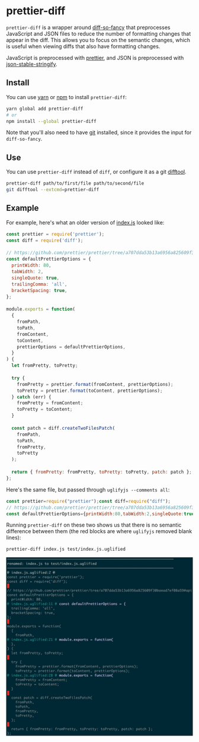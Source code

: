 # prettier-diff

`prettier-diff` is a wrapper around [diff-so-fancy] that preprocesses JavaScript and JSON files to reduce the number of formatting changes that appear in the diff.
This allows you to focus on the semantic changes, which is useful when viewing diffs that also have formatting changes.

JavaScript is preprocessed with [prettier], and JSON is preprocessed with [json-stable-stringify].

[diff-so-fancy]: https://github.com/so-fancy/diff-so-fancy
[prettier]: https://github.com/prettier/prettier
[json-stable-stringify]: https://github.com/substack/json-stable-stringify

## Install

You can use [yarn] or [npm] to install `prettier-diff`:

```bash
yarn global add prettier-diff
# or
npm install --global prettier-diff
```

Note that you'll also need to have [git] installed, since it provides the input for `diff-so-fancy`.

[yarn]: https://yarnpkg.com/en/docs/getting-started
[npm]: https://www.npmjs.com/get-npm
[git]: https://git-scm.com/

## Use

You can use `prettier-diff` instead of `diff`, or configure it as a git [difftool].

```bash
prettier-diff path/to/first/file path/to/second/file
git difftool --extcmd=prettier-diff
```

[difftool]: https://git-scm.com/docs/git-difftool

## Example

For example, here's what an older version of [index.js](index.js) looked like:

```js
const prettier = require('prettier');
const diff = require('diff');

// https://github.com/prettier/prettier/tree/a707dda53b13a6956a825609f30baead7ef08a59#api
const defaultPrettierOptions = {
  printWidth: 80,
  tabWidth: 2,
  singleQuote: true,
  trailingComma: 'all',
  bracketSpacing: true,
};

module.exports = function(
  {
    fromPath,
    toPath,
    fromContent,
    toContent,
    prettierOptions = defaultPrettierOptions,
  }
) {
  let fromPretty, toPretty;

  try {
    fromPretty = prettier.format(fromContent, prettierOptions);
    toPretty = prettier.format(toContent, prettierOptions);
  } catch (err) {
    fromPretty = fromContent;
    toPretty = toContent;
  }

  const patch = diff.createTwoFilesPatch(
    fromPath,
    toPath,
    fromPretty,
    toPretty
  );

  return { fromPretty: fromPretty, toPretty: toPretty, patch: patch };
};
```

Here's the same file, but passed through `uglifyjs --comments all`:

```js
const prettier=require("prettier");const diff=require("diff");
// https://github.com/prettier/prettier/tree/a707dda53b13a6956a825609f30baead7ef08a59#api
const defaultPrettierOptions={printWidth:80,tabWidth:2,singleQuote:true,trailingComma:"all",bracketSpacing:true};module.exports=function({fromPath,toPath,fromContent,toContent,prettierOptions=defaultPrettierOptions}){let fromPretty,toPretty;try{fromPretty=prettier.format(fromContent,prettierOptions);toPretty=prettier.format(toContent,prettierOptions)}catch(err){fromPretty=fromContent;toPretty=toContent}const patch=diff.createTwoFilesPatch(fromPath,toPath,fromPretty,toPretty);return{fromPretty:fromPretty,toPretty:toPretty,patch:patch}};
```

Running `prettier-diff` on these two shows us that there is no semantic difference between them (the red blocks are where `uglifyjs` removed blank lines):

```bash
prettier-diff index.js test/index.js.uglified
```

![screenshot of `prettier-diff index.js test/index.js.uglified`](screenshot.png)
